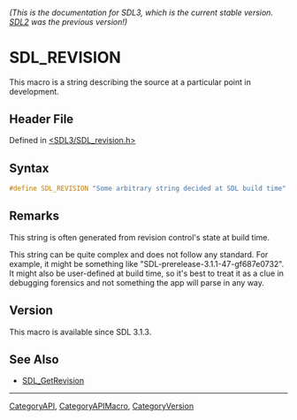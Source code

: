 ###### (This is the documentation for SDL3, which is the current stable version. [SDL2](https://wiki.libsdl.org/SDL2/) was the previous version!)
# SDL_REVISION

This macro is a string describing the source at a particular point in development.

## Header File

Defined in [<SDL3/SDL_revision.h>](https://github.com/libsdl-org/SDL/blob/main/include/SDL3/SDL_revision.h)

## Syntax

```c
#define SDL_REVISION "Some arbitrary string decided at SDL build time"
```

## Remarks

This string is often generated from revision control's state at build time.

This string can be quite complex and does not follow any standard. For
example, it might be something like "SDL-prerelease-3.1.1-47-gf687e0732".
It might also be user-defined at build time, so it's best to treat it as a
clue in debugging forensics and not something the app will parse in any
way.

## Version

This macro is available since SDL 3.1.3.

## See Also

- [SDL_GetRevision](SDL_GetRevision)

----
[CategoryAPI](CategoryAPI), [CategoryAPIMacro](CategoryAPIMacro), [CategoryVersion](CategoryVersion)

